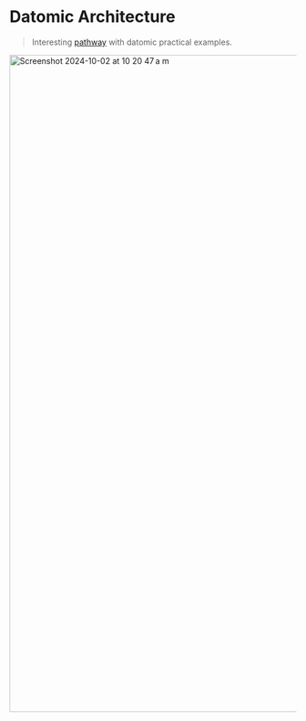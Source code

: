 # Datomic Architecture
> Interesting [pathway](https://datomic.learn-some.com) with datomic practical examples.

<img width="1152" alt="Screenshot 2024-10-02 at 10 20 47 a m" src="https://github.com/user-attachments/assets/95846aa3-ce7a-4500-ada7-8d42d13e1a53">
